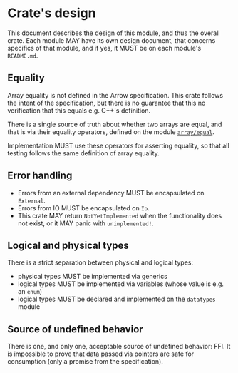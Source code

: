 # Crate's design

This document describes the design of this module, and thus the overall crate.
Each module MAY have its own design document, that concerns specifics of that module, and if yes,
it MUST be on each module's `README.md`.

## Equality

Array equality is not defined in the Arrow specification. This crate follows the intent of the specification, but there is no guarantee that this no verification that this equals e.g. C++'s definition.

There is a single source of truth about whether two arrays are equal, and that is via their 
equality operators, defined on the module [`array/equal`](array/equal/mod.rs).

Implementation MUST use these operators for asserting equality, so that all testing follows the same definition of array equality.

## Error handling

* Errors from an external dependency MUST be encapsulated on `External`.
* Errors from IO MUST be encapsulated on `Io`.
* This crate MAY return `NotYetImplemented` when the functionality does not exist, or it MAY panic with `unimplemented!`.

## Logical and physical types

There is a strict separation between physical and logical types:

* physical types MUST be implemented via generics
* logical types MUST be implemented via variables (whose value is e.g. an `enum`)
* logical types MUST be declared and implemented on the `datatypes` module

## Source of undefined behavior

There is one, and only one, acceptable source of undefined behavior: FFI. It is impossible to prove that data passed via pointers are safe for consumption (only a promise from the specification).
